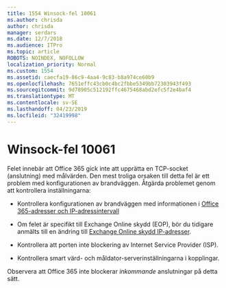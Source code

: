```yaml
---
title: 1554 Winsock-fel 10061
ms.author: chrisda
author: chrisda
manager: serdars
ms.date: 12/7/2018
ms.audience: ITPro
ms.topic: article
ROBOTS: NOINDEX, NOFOLLOW
localization_priority: Normal
ms.custom: 1554
ms.assetid: caecfa19-86c9-4aa4-9c83-b8a974ce60b9
ms.openlocfilehash: 7651effc43cb0c4bc2fbbe5349bb72303943f493
ms.sourcegitcommit: 9d78905c512192ffc4675468abd2efc5f2e4baf4
ms.translationtype: MT
ms.contentlocale: sv-SE
ms.lasthandoff: 04/23/2019
ms.locfileid: "32419998"
---
```

# <a name="winsock-error-10061"></a>Winsock-fel 10061

Felet innebär att Office 365 gick inte att upprätta en TCP-socket (anslutning) med målvärden. Den mest troliga orsaken till detta fel är ett problem med konfigurationen av brandväggen. Åtgärda problemet genom att kontrollera inställningarna:

- Kontrollera konfigurationen av brandväggen med informationen i [Office 365-adresser och IP-adressintervall](https://docs.microsoft.com/office365/enterprise/urls-and-ip-address-ranges)

- Om felet är specifikt till Exchange Online skydd (EOP), bör du tidigare anmälts till en ändring till [Exchange Online skydd IP-adresser](https://docs.microsoft.com/office365/SecurityCompliance/eop/exchange-online-protection-ip-addresses).

- Kontrollera att porten inte blockering av Internet Service Provider (ISP).

- Kontrollera smart värd- och måldator-serverinställningarna i kopplingar.

Observera att Office 365 inte blockerar *inkommande* anslutningar på detta sätt.
